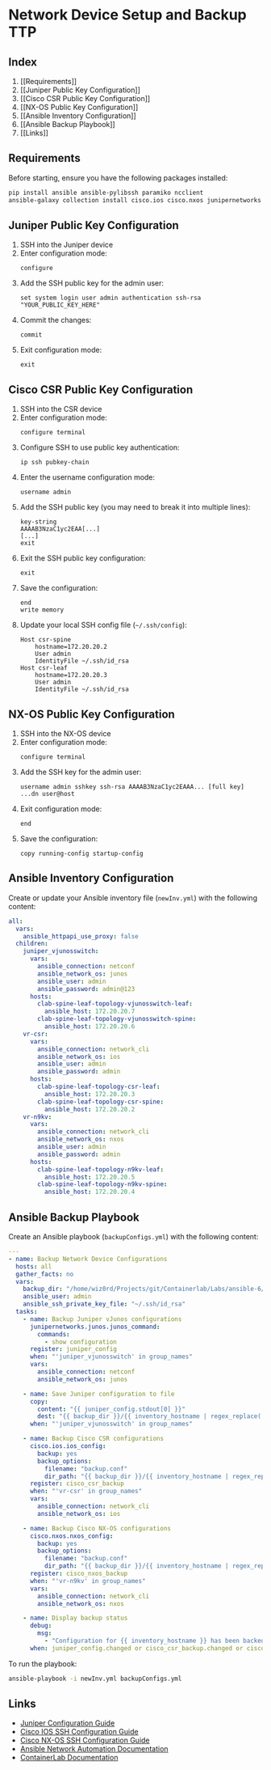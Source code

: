 # Network Device Setup and Backup TTP

## Index

1. [[Requirements]]
2. [[Juniper Public Key Configuration]]
3. [[Cisco CSR Public Key Configuration]]
4. [[NX-OS Public Key Configuration]]
5. [[Ansible Inventory Configuration]]
6. [[Ansible Backup Playbook]]
7. [[Links]]

## Requirements

Before starting, ensure you have the following packages installed:

```bash
pip install ansible ansible-pylibssh paramiko ncclient
ansible-galaxy collection install cisco.ios cisco.nxos junipernetworks.junos
```

## Juniper Public Key Configuration

1. SSH into the Juniper device
2. Enter configuration mode:
   ```
   configure
   ```
3. Add the SSH public key for the admin user:
   ```
   set system login user admin authentication ssh-rsa "YOUR_PUBLIC_KEY_HERE"
   ```
4. Commit the changes:
   ```
   commit
   ```
5. Exit configuration mode:
   ```
   exit
   ```

## Cisco CSR Public Key Configuration

1. SSH into the CSR device
2. Enter configuration mode:
   ```
   configure terminal
   ```
3. Configure SSH to use public key authentication:
   ```
   ip ssh pubkey-chain
   ```
4. Enter the username configuration mode:
   ```
   username admin
   ```
5. Add the SSH public key (you may need to break it into multiple lines):
   ```
   key-string
   AAAAB3NzaC1yc2EAA[...]
   [...]
   exit
   ```
6. Exit the SSH public key configuration:
   ```
   exit
   ```
7. Save the configuration:
   ```
   end
   write memory
   ```
8. Update your local SSH config file (`~/.ssh/config`):
   ```
   Host csr-spine
       hostname=172.20.20.2
       User admin
       IdentityFile ~/.ssh/id_rsa
   Host csr-leaf
       hostname=172.20.20.3
       User admin
       IdentityFile ~/.ssh/id_rsa
   ```

## NX-OS Public Key Configuration

1. SSH into the NX-OS device
2. Enter configuration mode:
   ```
   configure terminal
   ```
3. Add the SSH key for the admin user:
   ```
   username admin sshkey ssh-rsa AAAAB3NzaC1yc2EAAA... [full key] ...dn user@host
   ```
4. Exit configuration mode:
   ```
   end
   ```
5. Save the configuration:
   ```
   copy running-config startup-config
   ```

## Ansible Inventory Configuration

Create or update your Ansible inventory file (`newInv.yml`) with the following content:

```yaml
all:
  vars:
    ansible_httpapi_use_proxy: false
  children:
    juniper_vjunosswitch:
      vars:
        ansible_connection: netconf
        ansible_network_os: junos
        ansible_user: admin
        ansible_password: admin@123
      hosts:
        clab-spine-leaf-topology-vjunosswitch-leaf:
          ansible_host: 172.20.20.7
        clab-spine-leaf-topology-vjunosswitch-spine:
          ansible_host: 172.20.20.6
    vr-csr:
      vars:
        ansible_connection: network_cli
        ansible_network_os: ios
        ansible_user: admin
        ansible_password: admin
      hosts:
        clab-spine-leaf-topology-csr-leaf:
          ansible_host: 172.20.20.3
        clab-spine-leaf-topology-csr-spine:
          ansible_host: 172.20.20.2
    vr-n9kv:
      vars:
        ansible_connection: network_cli
        ansible_network_os: nxos
        ansible_user: admin
        ansible_password: admin
      hosts:
        clab-spine-leaf-topology-n9kv-leaf:
          ansible_host: 172.20.20.5
        clab-spine-leaf-topology-n9kv-spine:
          ansible_host: 172.20.20.4
```

## Ansible Backup Playbook

Create an Ansible playbook (`backupConfigs.yml`) with the following content:

```yaml
---
- name: Backup Network Device Configurations
  hosts: all
  gather_facts: no
  vars:
    backup_dir: "/home/wiz0rd/Projects/git/Containerlab/Labs/ansible-6/clab-spine-leaf-topology"
    ansible_user: admin
    ansible_ssh_private_key_file: "~/.ssh/id_rsa"
  tasks:
    - name: Backup Juniper vJunos configurations
      junipernetworks.junos.junos_command:
        commands: 
          - show configuration
      register: juniper_config
      when: "'juniper_vjunosswitch' in group_names"
      vars:
        ansible_connection: netconf
        ansible_network_os: junos

    - name: Save Juniper configuration to file
      copy:
        content: "{{ juniper_config.stdout[0] }}"
        dest: "{{ backup_dir }}/{{ inventory_hostname | regex_replace('clab-spine-leaf-topology-', '') }}/config/backup.conf"
      when: "'juniper_vjunosswitch' in group_names"

    - name: Backup Cisco CSR configurations
      cisco.ios.ios_config:
        backup: yes
        backup_options:
          filename: "backup.conf"
          dir_path: "{{ backup_dir }}/{{ inventory_hostname | regex_replace('clab-spine-leaf-topology-', '') }}/config"
      register: cisco_csr_backup
      when: "'vr-csr' in group_names"
      vars:
        ansible_connection: network_cli
        ansible_network_os: ios

    - name: Backup Cisco NX-OS configurations
      cisco.nxos.nxos_config:
        backup: yes
        backup_options:
          filename: "backup.conf"
          dir_path: "{{ backup_dir }}/{{ inventory_hostname | regex_replace('clab-spine-leaf-topology-', '') }}/config"
      register: cisco_nxos_backup
      when: "'vr-n9kv' in group_names"
      vars:
        ansible_connection: network_cli
        ansible_network_os: nxos

    - name: Display backup status
      debug:
        msg: 
          - "Configuration for {{ inventory_hostname }} has been backed up to {{ backup_dir }}/{{ inventory_hostname | regex_replace('clab-spine-leaf-topology-', '') }}/config/backup.conf"
      when: juniper_config.changed or cisco_csr_backup.changed or cisco_nxos_backup.changed

```

To run the playbook:

```bash
ansible-playbook -i newInv.yml backupConfigs.yml
```

## Links

- [Juniper Configuration Guide](https://www.juniper.net/documentation/us/en/software/junos/user-access/topics/topic-map/user-access-authentication-configuration.html)
- [Cisco IOS SSH Configuration Guide](https://www.cisco.com/c/en/us/td/docs/ios-xml/ios/sec_usr_ssh/configuration/xe-16/sec-usr-ssh-xe-16-book/sec-usr-ssh-sec-shell.html)
- [Cisco NX-OS SSH Configuration Guide](https://www.cisco.com/c/en/us/td/docs/switches/datacenter/nexus9000/sw/6-x/security/configuration/guide/b_Cisco_Nexus_9000_Series_NX-OS_Security_Configuration_Guide/b_Cisco_Nexus_9000_Series_NX-OS_Security_Configuration_Guide_chapter_01010.html)
- [Ansible Network Automation Documentation](https://docs.ansible.com/ansible/latest/network/index.html)
- [ContainerLab Documentation](https://containerlab.srlinux.dev/)
